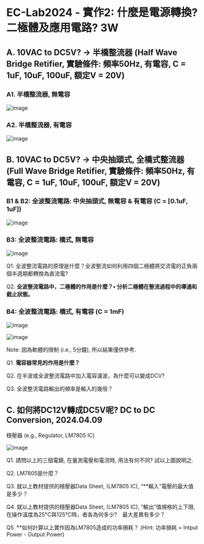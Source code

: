 # EC-Lab2024 - 實作2: 什麼是電源轉換? 二極體及應用電路? 3W

## A. 10VAC to DC5V? → 半橋整流器 (Half Wave Bridge Retifier,  實驗條件: 頻率50Hz, 有電容, C = 1uF, 10uF, 100uF, 額定V = 20V)

### A1. 半橋整流器, 無電容

![image](https://github.com/Grace-TA/eCircuitLab2024/assets/89304181/330563a9-9764-45f2-b582-2619fe6fd26d)

### A2. 半橋整流器, 有電容 

![image](https://github.com/Grace-TA/eCircuitLab2024/assets/89304181/9260aaf3-c8f4-49a3-94c4-f87e29d6799a)

## B. 10VAC to DC5V? → 中央抽頭式, 全橋式整流器 (Full Wave Bridge Retifier, 實驗條件: 頻率50Hz, 有電容, C = 1uF, 10uF, 100uF, 額定V = 20V)

### B1 & B2: 全波整流電路: 中央抽頭式, 無電容 & 有電容 (C = [0.1uF, 1uF])

![image](https://github.com/Grace-TA/eCircuitLab2024/assets/89304181/1e59b7c0-547a-4081-b5ad-2ef60b351268)

### B3: 全波整流電路: 橋式, 無電容 

![image](https://github.com/Grace-TA/eCircuitLab2024/assets/89304181/0fdd13dd-5834-405d-9b0c-8e3380efc9c5)

 Q1. 全波整流電路的原理是什麼？全波整流如何利用四個二極體將交流電的正負兩個半週期都轉換為直流電?

 Q2. **全波整流電路中，二極體的作用是什麼？• 分析二極體在整流過程中的導通和截止狀態。**

### B4: 全波整流電路: 橋式, 有電容 (C = 1mF)

![image](https://github.com/Grace-TA/eCircuitLab2024/assets/89304181/ce640336-3b0a-4df8-b563-2ff8967c0e81)

![image](https://github.com/Grace-TA/eCircuitLab2024/assets/89304181/71eae5ee-a9cc-41f6-a8b4-a3ea4e3574b8)

Note: 因為軟體的限制 (i.e., 5分鐘), 所以結果僅供參考.

Q1. **電容器常見的作用是什麼？**

Q2. 在半波或全波整流電路中加入電容濾波，為什麼可以變成DCV?

Q3. 全波整流電路輸出的頻率是輸入的幾倍？

## C. 如何將DC12V轉成DC5V呢? DC to DC Conversion, 2024.04.09

穩壓器 (e.g., Regulator, LM7805 IC)

![image](https://github.com/Grace-TA/eCircuitLab2024/assets/89304181/b21a0967-3d16-4c3f-8224-39879c2efcc6)

Q1. 請問以上的三個電錶, 在量測電壓和電流時, 用法有何不同? 試以上圖說明之.

Q2. LM7805是什麼？

Q3. 就以上教材提供的穩壓器Data Sheet, (LM7805 IC), “**輸入”電壓的最大值是多少？

Q4. 就以上教材提供的穩壓器Data Sheet, (LM7805 IC), “輸出”值規格的上下限, 在操作溫度為25°C與125°C時，者各為何多少?　最大差異有多少？

Q5. **如何計算以上實作因為LM7805造成的功率損耗？ (Hint: 功率損耗 = Intput Power - Output Power)

